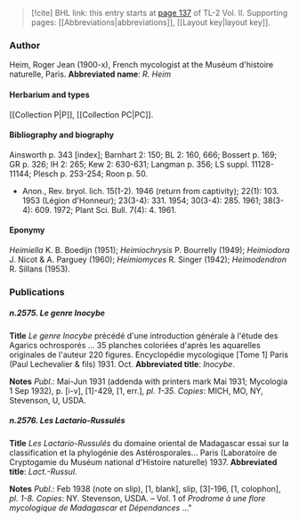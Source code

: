 > [!cite] BHL link: this entry starts at [page 137](https://www.biodiversitylibrary.org/page/33068379) of TL-2 Vol. II.
> Supporting pages: [[Abbreviations|abbreviations]], [[Layout key|layout key]].

### Author

Heim, Roger Jean (1900-x), French mycologist at the Muséum d'histoire naturelle, Paris. 
**Abbreviated name**: *R. Heim*

#### Herbarium and types

[[Collection P|P]], [[Collection PC|PC]].

#### Bibliography and biography

Ainsworth p. 343 \[index\]; Barnhart 2: 150; BL 2: 160, 666; Bossert p. 169; GR p. 326; IH 2: 265; Kew 2: 630-631; Langman p. 356; LS suppl. 11128-11144; Plesch p. 253-254; Roon p. 50.
- Anon., Rev. bryol. lich. 15(1-2). 1946 (return from captivity); 22(1): 103. 1953 (Légion d'Honneur); 23(3-4): 331. 1954; 30(3-4): 285. 1961; 38(3-4): 609. 1972; Plant Sci. Bull. 7(4): 4. 1961.

#### Eponymy

*Heimiella* K. B. Boedijn (1951); *Heimiochrysis* P. Bourrelly (1949); *Heimiodora* J. Nicot & A. Parguey (1960); *Heimiomyces* R. Singer (1942); *Heimodendron* R. Sillans (1953).

### Publications

##### n.2575. Le genre Inocybe

**Title**
*Le genre Inocybe* précédé d'une introduction générale à l'étude des Agarics ochrosporés ... 35 planches coloriées d'après les aquarelles originales de l'auteur 220 figures. Encyclopédie mycologique \[Tome 1\] Paris (Paul Lechevalier & fils) 1931. Oct.
**Abbreviated title**: *Inocybe*.

**Notes**
*Publ*.: Mai-Jun 1931 (addenda with printers mark Mai 1931; Mycologia 1 Sep 1932), p. \[i-v\], \[1\]-429, \[1, err.\], *pl. 1-35. Copies*: MICH, MO, NY, Stevenson, U, USDA.

##### n.2576. Les Lactario-Russulés

**Title**
*Les Lactario-Russulés* du domaine oriental de Madagascar essai sur la classification et la phylogénie des Astérosporales... Paris (Laboratoire de Cryptogamie du Muséum national d'Histoire naturelle) 1937.
**Abbreviated title**: *Lact.-Russul.*

**Notes**
*Publ*.: Feb 1938 (note on slip), \[1, blank\], slip, \[3\]-196, \[1, colophon\], *pl. 1-8. Copies*: NY. Stevenson, USDA. – Vol. 1 of *Prodrome à une flore mycologique de Madagascar et Dépendances* ..."

